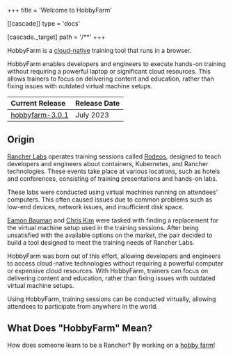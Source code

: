 +++
title = 'Welcome to HobbyFarm'

[[cascade]]
type = 'docs'

  [cascade._target]
  path = '/**'
+++

HobbyFarm is a [cloud-native](https://en.wikipedia.org/wiki/Cloud-native_computing) training tool that runs in a browser.

HobbyFarm enables developers and engineers to execute hands-on training without requiring a powerful laptop or significant cloud resources. This allows trainers to focus on delivering content and education, rather than fixing issues with outdated virtual machine setups.

| Current Release | Release Date |
| :--- | :--- |
| [hobbyfarm-3.0.1](https://github.com/hobbyfarm/hobbyfarm/releases/tag/hobbyfarm-3.0.1) | July 2023 |

## Origin

[Rancher Labs](https://rancher.com) operates training sessions called [Rodeos](https://www.rancher.com/events?event_type=rodeos), designed to teach developers and engineers about containers, Kubernetes, and Rancher technologies. These events take place at various locations, such as hotels and conferences, consisting of training presentations and hands-on labs.

These labs were conducted using virtual machines running on attendees' computers. This often caused issues due to common problems such as low-end devices, network issues, and insufficient disk space.

[Eamon Bauman](https://github.com/ebauman) and [Chris Kim](https://github.com/Oats87) were tasked with finding a replacement for the virtual machine setup used in the training sessions. After being unsatisfied with the available options on the market, the pair decided to build a tool designed to meet the training needs of Rancher Labs.

HobbyFarm was born out of this effort, allowing developers and engineers to access cloud-native technologies without requiring a powerful computer or expensive cloud resources. With HobbyFarm, trainers can focus on delivering content and education, rather than fixing issues with outdated virtual machine setups.

Using HobbyFarm, training sessions can be conducted virtually, allowing attendees to participate from anywhere in the world.

## What Does "HobbyFarm" Mean?

How does someone learn to be a Rancher? By working on a [hobby farm](https://en.wikipedia.org/wiki/Hobby_farm)!